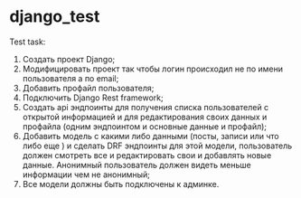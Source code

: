 # django_test
Test task:
1. Создать проект Django;
2. Модифицировать проект так чтобы логин происходил не по имени пользователя а по email;
3. Добавить профайл пользователя;
4. Подключить Django Rest framework;
5. Создать api эндпоинты для получения списка пользователей с открытой информацией и для редактирования своих данных и профайла (одним эндпоинтом и основные данные и профайл);
6. Добавить модель с какими либо данными (посты, записи или что либо еще ) и сделать DRF эндпоинты для этой модели, пользователь должен смотреть все и редактировать свои и добавлять новые данные. Анонимный пользователь должен видеть меньше информации чем не анонимный;
7. Все модели должны быть подключены к админке.
